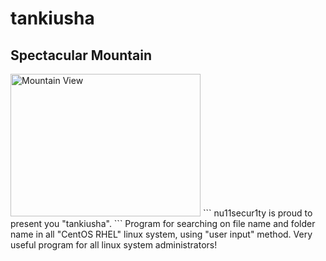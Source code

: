# tankiusha

 <!DOCTYPE html>
<html>
<body>

<h2>Spectacular Mountain</h2>
<img src="pic_mountain.jpg" alt="Mountain View" style="width:304px;height:228px;">

</body>
</html> 
```
nu11secur1ty is proud to present you "tankiusha".
```
Program for searching on file name and folder name in all "CentOS RHEL" linux system, using "user input" method.
Very useful program for all linux system administrators!

